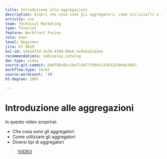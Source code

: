 ```yaml
---
title: Introduzione alle aggregazioni
description: Scopri che cosa sono gli aggregatori, come utilizzarli e i diversi tipi di aggregatori in  [!DNL Adobe Workfront Fusion].
activity: use
team: Technical Marketing
type: Tutorial
feature: Workfront Fusion
role: User
level: Beginner
jira: KT-9019
exl-id: a3ea475d-3a76-4788-98eb-5e916a2cb3ee
recommendations: noDisplay,catalog
doc-type: video
source-git-commit: bbdf99c6bc1be714077fd94fc3f8325394de36b3
workflow-type: tm+mt
source-wordcount: '38'
ht-degree: 100%

---
```


# Introduzione alle aggregazioni

In questo video scoprirai:

* Che cosa sono gli aggregatori
* Come utilizzare gli aggregatori
* Diversi tipi di aggregatori

>[!VIDEO](https://video.tv.adobe.com/v/3417286/?quality=12&learn=on&enablevpops=1&captions=ita)
